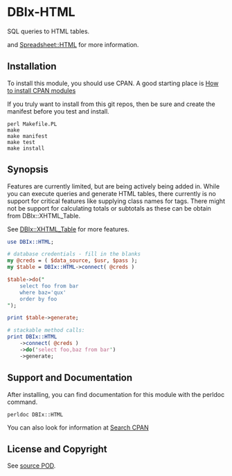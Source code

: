 DBIx-HTML
=========
SQL queries to HTML tables.

and [Spreadsheet::HTML](http://search.cpan.org/dist/Spreadsheet-HTML/)
for more information.

Installation
------------
To install this module, you should use CPAN. A good starting
place is [How to install CPAN modules](http://www.cpan.org/modules/INSTALL.html)

If you truly want to install from this git repos, then
be sure and create the manifest before you test and install.
```
perl Makefile.PL
make
make manifest
make test
make install
```

Synopsis
--------
Features are currently limited, but are being actively being added in. While you
can execute queries and generate HTML tables, there currently is no support for
critical features like supplying class names for tags. There might not be support
for calculating totals or subtotals as these can be obtain from DBIx::XHTML_Table.

See [DBIx::XHTML_Table](http://search.cpan.org/dist/DBIx-XHTML_Table/) for more features.
```perl
use DBIx::HTML;

# database credentials - fill in the blanks
my @creds = ( $data_source, $usr, $pass );
my $table = DBIx::HTML->connect( @creds )

$table->do("
    select foo from bar
    where baz='qux'
    order by foo
");

print $table->generate;

# stackable method calls:
print DBIx::HTML
    ->connect( @creds )
    ->do('select foo,baz from bar')
    ->generate;
```

Support and Documentation
-------------------------
After installing, you can find documentation for this module with the
perldoc command.
```
perldoc DBIx::HTML
```
You can also look for information at
[Search CPAN](http://search.cpan.org/dist/DBIx-HTML/)

License and Copyright
---------------------
See [source POD](/lib/DBIx/HTML.pm).
